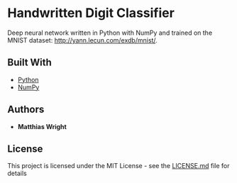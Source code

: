  # Handwritten Digit Classifier

Deep neural network written in Python with NumPy and trained on the MNIST dataset: http://yann.lecun.com/exdb/mnist/.


## Built With

* [Python](https://www.python.org/) 
* [NumPy](http://www.numpy.org/) 


## Authors

* **Matthias Wright**

## License

This project is licensed under the MIT License - see the [LICENSE.md](LICENSE.md) file for details
